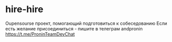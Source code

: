 # hire-hire
Oupensourse проект, помогающий подготовиться к собеседованию
Если есть желание присоединиться - пишите в телеграм andpronin
https://t.me/ProninTeamDevChat


